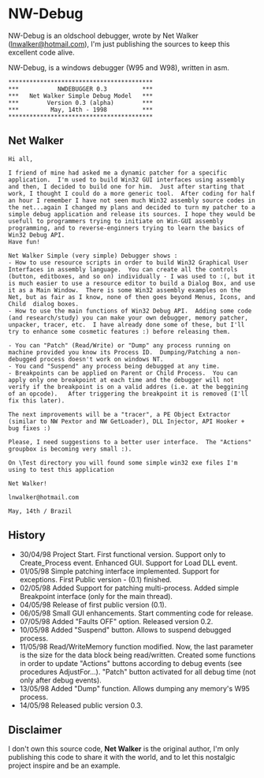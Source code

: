 # NW-Debug

NW-Debug is an oldschool debugger, wrote by Net Walker (lnwalker@hotmail.com), I'm just publishing the sources to keep this excellent code alive.

NW-Debug, is a windows debugger (W95 and W98), written in asm.

```
*****************************************
***           NWDEBUGGER 0.3          ***
***   Net Walker Simple Debug Model   ***
***        Version 0.3 (alpha)        ***
***         May, 14th - 1998          ***
*****************************************
```



## Net Walker

```
Hi all,

I friend of mine had asked me a dynamic patcher for a specific application.  I'm used to build Win32 GUI interfaces using assembly and then, I decided to build one for him.  Just after starting that work, I thought I could do a more generic tool.  After coding for half an hour I remember I have not seen much Win32 assembly source codes in the net...again I changed my plans and decided to turn my patcher to a simple debug application and release its sources. I hope they would be usefull to programmers trying to initiate on Win-GUI assembly programming, and to reverse-enginners trying to learn the basics of Win32 Debug API.  
Have fun!

Net Walker Simple (very simple) Debugger shows :
- How to use resource scripts in order to build Win32 Graphical User Interfaces in assembly language.  You can create all the controls (button, editboxes, and so on) individually - I was used to :(, but it is much easier to use a resource editor to build a Dialog Box, and use it as a Main Window.  There is some Win32 assembly examples on the Net, but as fair as I know, none of then goes beyond Menus, Icons, and Child  dialog boxes.
- How to use the main functions of Win32 Debug API.  Adding some code (and research/study) you can make your own debugger, memory patcher, unpacker, tracer, etc.  I have already done some of these, but I'll try to enhance some cosmetic features :) before releasing them.

- You can "Patch" (Read/Write) or "Dump" any process running on machine provided you know its Process ID.  Dumping/Patching a non-debugged process doesn't work on windows NT.
- You cand "Suspend" any process being debugged at any time.
- Breakpoints can be applied on Parent or Child Process.  You can apply only one breakpoint at each time and the debugger will not verify if the breakpoint is on a valid addres (i.e. at the beggining of an opcode).   After triggering the breakpoint it is removed (I'll fix this later).

The next improvements will be a "tracer", a PE Object Extractor (similar to NW Pextor and NW GetLoader), DLL Injector, API Hooker + bug fixes :)

Please, I need suggestions to a better user interface.  The "Actions" groupbox is becoming very small :).

On \Test directory you will found some simple win32 exe files I'm using to test this application 

Net Walker!

lnwalker@hotmail.com

May, 14th / Brazil
```

## History

* 30/04/98 
  Project Start.
  First functional version.  Support only to Create_Process event.
  Enhanced GUI.  Support for Load DLL event.
* 01/05/98
  Simple patching interface implemented.  Support for exceptions.
  First Public version - (0.1) finished.
* 02/05/98
  Added Support for patching multi-process.
  Added simple Breakpoint interface (only for the main thread).
* 04/05/98
  Release of first public version (0.1).
* 06/05/98
  Small GUI enhancements. Start commenting code for release.
* 07/05/98
  Added "Faults OFF" option.  Released version 0.2.
* 10/05/98
  Added "Suspend" button.  Allows to suspend debugged process.
* 11/05/98
  Read/WriteMemory function modified.  Now, the last parameter is the size for the data block being read/written.
  Created some functions in order to update "Actions" buttons according to debug events (see procedures AdjustFor…). "Patch" button activated for all debug time (not only after debug events).
* 13/05/98
  Added "Dump" function.  Allows dumping any memory's W95 process.
* 14/05/98
  Released public version 0.3.

## Disclaimer

I don't own this source code, **Net Walker** is the original author, I'm only publishing this code to share it with the world, and to let this nostalgic project inspire and be an example.